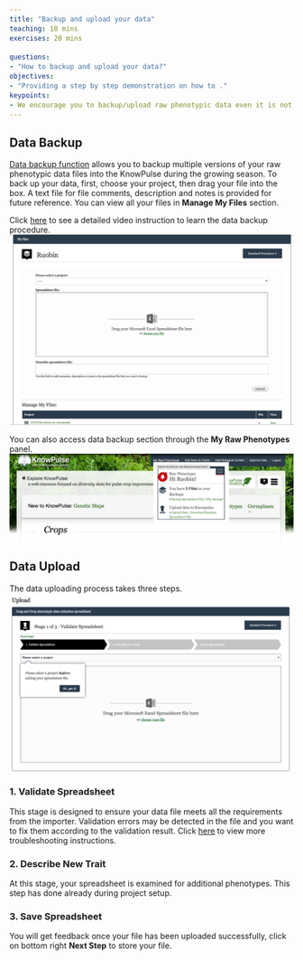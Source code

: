 ```yaml
---
title: "Backup and upload your data"
teaching: 10 mins
exercises: 20 mins
 
questions:
- "How to backup and upload your data?"
objectives:
- "Providing a step by step demonstration on how to ."
keypoints:
- We encourage you to backup/upload raw phenotypic data even it is not clean. .
---
```


## Data Backup
[Data backup function](https://knowpulse.usask.ca/phenotypes/raw/backup) allows you to backup multiple versions of your raw phenotypic data files into the KnowPulse during the growing season. To back up your data, first, choose your project, then drag your file into the box. A text file for file comments, description and notes is provided for future reference. You can view all your files in **Manage My Files** section. 

Click [here](https://knowpulse.usask.ca/portal/sites/default/files/tutorial_files/rawpheno_videos/rawpheno_backup.mp4) to see a detailed video instruction to learn the data backup procedure. ![Screenshot of main code listing](../fig/howto-upload-raw-phenotypic-data.5.png) 

You can also access data backup section through the **My Raw Phenotypes** panel.
![Screenshot of main code listing](../fig/howto-upload-raw-phenotypic-data.6.png)


## Data Upload
The data uploading process takes three steps.
![Screenshot of main code listing](../fig/howto-upload-raw-phenotypic-data.4.png)
### 1. Validate Spreadsheet 
This stage is designed to ensure your data file meets all the requirements from the importer. Validation errors may be detected in the file and you want to fix them according to the validation result. Click [here](https://knowpulse.usask.ca/portal/sites/default/files/tutorial_files/rawpheno_videos/rawpheno_upload_validation.mp4) to view more troubleshooting instructions. 

### 2. Describe New Trait
At this stage, your spreadsheet is examined for additional phenotypes. This step has done already during project setup.


### 3. Save Spreadsheet 
You will get feedback once your file has been uploaded successfully, click on bottom right **Next Step** to store your file. 
